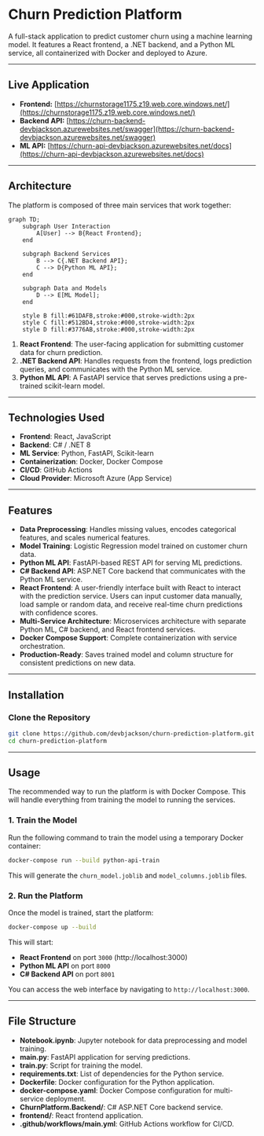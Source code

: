 # Churn Prediction Platform

A full-stack application to predict customer churn using a machine learning model. It features a React frontend, a .NET backend, and a Python ML service, all containerized with Docker and deployed to Azure.

---

## Live Application

*   **Frontend:** [https://churnstorage1175.z19.web.core.windows.net/](https://churnstorage1175.z19.web.core.windows.net/)
*   **Backend API:** [https://churn-backend-devbjackson.azurewebsites.net/swagger](https://churn-backend-devbjackson.azurewebsites.net/swagger)
*   **ML API:** [https://churn-api-devbjackson.azurewebsites.net/docs](https://churn-api-devbjackson.azurewebsites.net/docs)

---

## Architecture

The platform is composed of three main services that work together:

```mermaid
graph TD;
    subgraph User Interaction
        A[User] --> B{React Frontend};
    end

    subgraph Backend Services
        B --> C{.NET Backend API};
        C --> D{Python ML API};
    end

    subgraph Data and Models
        D --> E[ML Model];
    end

    style B fill:#61DAFB,stroke:#000,stroke-width:2px
    style C fill:#512BD4,stroke:#000,stroke-width:2px
    style D fill:#3776AB,stroke:#000,stroke-width:2px
```

1.  **React Frontend**: The user-facing application for submitting customer data for churn prediction.
2.  **.NET Backend API**: Handles requests from the frontend, logs prediction queries, and communicates with the Python ML service.
3.  **Python ML API**: A FastAPI service that serves predictions using a pre-trained scikit-learn model.

---

## Technologies Used

-   **Frontend**: React, JavaScript
-   **Backend**: C# / .NET 8
-   **ML Service**: Python, FastAPI, Scikit-learn
-   **Containerization**: Docker, Docker Compose
-   **CI/CD**: GitHub Actions
-   **Cloud Provider**: Microsoft Azure (App Service)

---

## Features

- **Data Preprocessing**: Handles missing values, encodes categorical features, and scales numerical features.
- **Model Training**: Logistic Regression model trained on customer churn data.
- **Python ML API**: FastAPI-based REST API for serving ML predictions.
- **C# Backend API**: ASP.NET Core backend that communicates with the Python ML service.
- **React Frontend**: A user-friendly interface built with React to interact with the prediction service. Users can input customer data manually, load sample or random data, and receive real-time churn predictions with confidence scores.
- **Multi-Service Architecture**: Microservices architecture with separate Python ML, C# backend, and React frontend services.
- **Docker Compose Support**: Complete containerization with service orchestration.
- **Production-Ready**: Saves trained model and column structure for consistent predictions on new data.

---

## Installation

### **Clone the Repository**
```bash
git clone https://github.com/devbjackson/churn-prediction-platform.git
cd churn-prediction-platform
```

---

## Usage

The recommended way to run the platform is with Docker Compose. This will handle everything from training the model to running the services.

### **1. Train the Model**

Run the following command to train the model using a temporary Docker container:

```bash
docker-compose run --build python-api-train
```

This will generate the `churn_model.joblib` and `model_columns.joblib` files.

### **2. Run the Platform**

Once the model is trained, start the platform:

```bash
docker-compose up --build
```

This will start:
- **React Frontend** on port `3000` (http://localhost:3000)
- **Python ML API** on port `8000`
- **C# Backend API** on port `8001`

You can access the web interface by navigating to `http://localhost:3000`.

---

## File Structure

- **Notebook.ipynb**: Jupyter notebook for data preprocessing and model training.
- **main.py**: FastAPI application for serving predictions.
- **train.py**: Script for training the model.
- **requirements.txt**: List of dependencies for the Python service.
- **Dockerfile**: Docker configuration for the Python application.
- **docker-compose.yaml**: Docker Compose configuration for multi-service deployment.
- **ChurnPlatform.Backend/**: C# ASP.NET Core backend service.
- **frontend/**: React frontend application.
- **.github/workflows/main.yml**: GitHub Actions workflow for CI/CD.